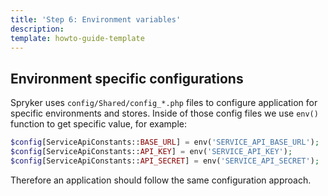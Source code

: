 ```yaml
---
title: 'Step 6: Environment variables'
description: 
template: howto-guide-template
---
```


## Environment specific configurations

Spryker uses `config/Shared/config_*.php` files to configure application for specific environments and stores. Inside of those config files we use `env()` function to get specific value, for example:
```php
$config[ServiceApiConstants::BASE_URL] = env('SERVICE_API_BASE_URL');
$config[ServiceApiConstants::API_KEY] = env('SERVICE_API_KEY');
$config[ServiceApiConstants::API_SECRET] = env('SERVICE_API_SECRET');
```
Therefore an application should follow the same configuration approach.
